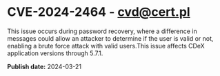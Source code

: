 # CVE-2024-2464 - cvd@cert.pl

This issue occurs during password recovery, where a difference in messages could allow an attacker to determine if the user is valid or not, enabling a brute force attack with valid users.This issue affects CDeX application versions through 5.7.1.



**Publish date:** 2024-03-21
